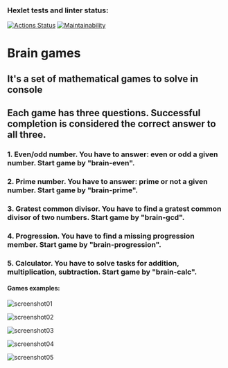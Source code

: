 ### Hexlet tests and linter status:

[![Actions Status](https://github.com/DmitryKr2021/frontend-project-44/workflows/hexlet-check/badge.svg)](https://github.com/DmitryKr2021/frontend-project-44/actions)
[![Maintainability](https://api.codeclimate.com/v1/badges/a764ffb0de786ba10f19/maintainability)](https://codeclimate.com/github/DmitryKr2021/frontend-project-44/maintainability)

# Brain games
## It's a set of mathematical games to solve in console
## Each game has three questions. Successful completion is considered the correct answer to all three.
### 1. Even/odd number. You have to answer: even or odd a given number. Start game by "brain-even".
### 2. Prime number. You have to answer: prime or not a given number. Start game by "brain-prime".
### 3. Gratest common divisor. You have to find a gratest common divisor of two numbers. Start game by "brain-gcd".
### 4. Progression. You have to find a missing progression member. Start game by "brain-progression".
### 5. Calculator. You have to solve tasks for addition, multiplication, subtraction. Start game by "brain-calc".
   
#### Games examples:

![screenshot01](https://user-images.githubusercontent.com/79040401/216250498-0657c85a-5098-4bbc-8584-027919e39427.png)

![screenshot02](https://user-images.githubusercontent.com/79040401/216250590-c0d979c4-987e-4229-908e-196f9b51a3dd.png)

![screenshot03](https://user-images.githubusercontent.com/79040401/216250644-ca336ced-e56e-4941-ac54-5a2df7038b91.png)

![screenshot04](https://user-images.githubusercontent.com/79040401/216250688-2089c360-dfbc-4562-b880-f274d54ea8cc.png)

![screenshot05](https://user-images.githubusercontent.com/79040401/216250733-090eb5df-3f20-4eaf-8d8b-7c31a73a4262.png)
